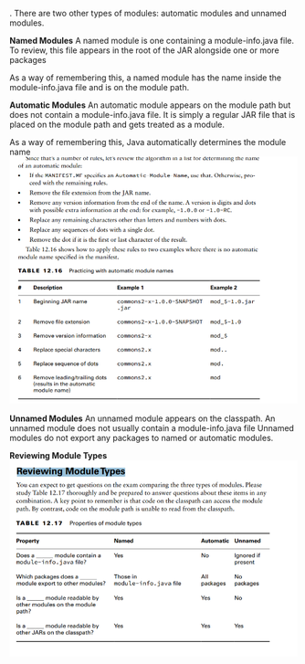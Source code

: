 . There are two other types of modules: automatic modules and unnamed modules.

**Named Modules**
A named module is one containing a module-info.java file. To review, this file appears in
the root of the JAR alongside one or more packages

As a way of remembering this, a named module has the name inside the
module-info.java file and is on the module path.

**Automatic Modules**
An automatic module appears on the module path but does not contain a
module-info.java file. It is simply a regular JAR file that is placed on the module path
and gets treated as a module.

As a way of remembering this, Java automatically determines the module name ![img_14.png](img_14.png)

**Unnamed Modules**
An unnamed module appears on the classpath. An unnamed module does not usually contain a module-info.java file
Unnamed modules do not export any packages to named or automatic modules.

**Reviewing Module Types**![img_15.png](img_15.png)